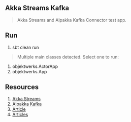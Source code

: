 Akka Streams Kafka
------------------
>Akka Streams and Alpakka Kafka Connector test app.

Run
---
1. sbt clean run
>Multiple main classes detected. Select one to run:
1. objektwerks.ActorApp
2. objektwerks.App

Resources
---------
1. [Akka Streams](https://doc.akka.io/docs/akka/current/stream/index.html)
2. [Alpakka Kafka](https://doc.akka.io/docs/alpakka-kafka/current/)
3. [Article](https://medium.com/wbaa/streaming-the-last-few-minutes-from-kafka-using-akka-streams-dfa2ecd1fdbb)
4. [Articles](https://blog.colinbreck.com/rethinking-streaming-workloads-with-akka-streams-part-iii/)